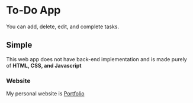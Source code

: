 # To-Do App
You can add, delete, edit, and complete tasks.

## Simple
This web app does not have back-end implementation and is made purely of **HTML, CSS, and Javascript**

### Website
My personal website is [Portfolio](https://carlosdaniel.info)
